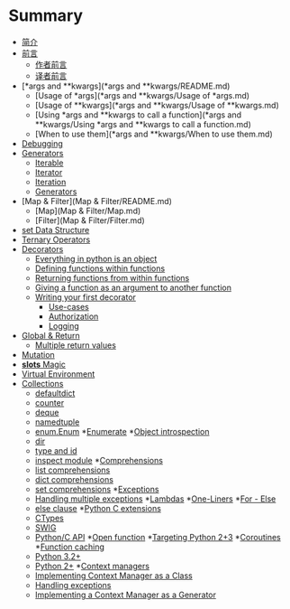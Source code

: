 # Summary

* [简介](README.md)
* [前言](preface.md)
   * [作者前言](authur.md)
   * [译者前言](translator.md)
* [*args and **kwargs](*args and **kwargs/README.md)
    * [Usage of *args](*args and **kwargs/Usage of *args.md)
    * [Usage of **kwargs](*args and **kwargs/Usage of **kwargs.md)
    * [Using *args and **kwargs to call a function](*args and **kwargs/Using *args and **kwargs to call a function.md)
    * [When to use them](*args and **kwargs/When to use them.md)
* [Debugging](Debugging/README.md)
* [Generators](Generators/README.md)
    * [Iterable](Generators/Iterable.md)
    * [Iterator](Generators/Iterator.md)
    * [Iteration](Generators/Iteration.md)
    * [Generators](Generators/Generators.md)
* [Map & Filter](Map & Filter/README.md)
	* [Map](Map & Filter/Map.md)
	* [Filter](Map & Filter/Filter.md)
* [set Data Structure]()
* [Ternary Operators]()
* [Decorators]()
	* [Everything in python is an object]()
	* [Defining functions within functions]()
	* [Returning functions from within functions]()
	* [Giving a function as an argument to another function]()
	* [Writing your first decorator]()
		* [Use-cases]()
		* [Authorization]()
		* [Logging]()
* [Global & Return]()
	* [Multiple return values]()
* [Mutation]()
* [__slots__ Magic]()
* [Virtual Environment]()
* [Collections]()
	* [defaultdict]()
	* [counter]()
	* [deque]()
	* [namedtuple]()
	* [enum.Enum]()
*[Enumerate]()
*[Object introspection]()
	* [dir]()
	* [type and id]()
	* [inspect module]()
*[Comprehensions]()
	* [list comprehensions]()
	* [dict comprehensions]()
	* [set comprehensions]()
*[Exceptions]()
	* [Handling multiple exceptions]()
*[Lambdas]()
*[One-Liners]()
*[For - Else]()
	* [else clause]()
*[Python C extensions]()
	* [CTypes]()
	* [SWIG]()
	* [Python/C API]()
*[Open function]()
*[Targeting Python 2+3]()
*[Coroutines]()
*[Function caching]()
	* [Python 3.2+]()
	* [Python 2+]()
*[Context managers]()
	* [Implementing Context Manager as a Class]()
	* [Handling exceptions]()
	* [Implementing a Context Manager as a Generator]()

